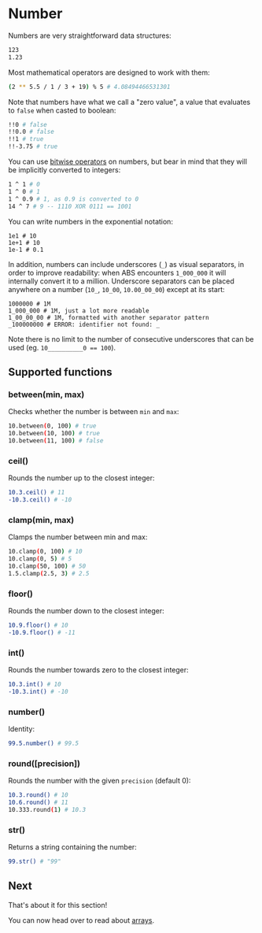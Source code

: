 # Number

Numbers are very straightforward data structures:

``` bash
123
1.23
```

Most mathematical operators are designed to work
with them:

``` bash
(2 ** 5.5 / 1 / 3 + 19) % 5 # 4.08494466531301
```

Note that numbers have what we call a "zero value",
a value that evaluates to `false` when casted to boolean:

``` bash
!!0 # false
!!0.0 # false
!!1 # true
!!-3.75 # true
```

You can use [bitwise operators](/syntax/operators) on numbers, but bear in
mind that they will be implicitly converted to integers:

``` bash
1 ^ 1 # 0
1 ^ 0 # 1
1 ^ 0.9 # 1, as 0.9 is converted to 0
14 ^ 7 # 9 -- 1110 XOR 0111 == 1001
```

You can write numbers in the exponential notation:

```
1e1 # 10
1e+1 # 10
1e-1 # 0.1
```

In addition, numbers can include underscores (`_`) as visual
separators, in order to improve readability: when
ABS encounters `1_000_000` it will internally convert it
to a million. Underscore separators can be placed anywhere
on a number (`10_`, `10_00`, `10.00_00_00`) except at its start:

```
1000000 # 1M
1_000_000 # 1M, just a lot more readable
1_00_00_00 # 1M, formatted with another separator pattern
_100000000 # ERROR: identifier not found: _
```

Note there is no limit to the number of consecutive
underscores that can be used (eg. `10__________0 == 100`).

## Supported functions

### between(min, max)

Checks whether the number is between `min` and `max`:

``` bash
10.between(0, 100) # true
10.between(10, 100) # true
10.between(11, 100) # false
```

### ceil()

Rounds the number up to the closest integer:

``` bash
10.3.ceil() # 11
-10.3.ceil() # -10
```

### clamp(min, max)

Clamps the number between min and max:

``` bash
10.clamp(0, 100) # 10
10.clamp(0, 5) # 5
10.clamp(50, 100) # 50
1.5.clamp(2.5, 3) # 2.5
```

### floor()

Rounds the number down to the closest integer:

``` bash
10.9.floor() # 10
-10.9.floor() # -11
```

### int()

Rounds the number towards zero to the closest integer:

``` bash
10.3.int() # 10
-10.3.int() # -10
```

### number()

Identity:

``` bash
99.5.number() # 99.5
```

### round([precision])

Rounds the number with the given `precision` (default 0):

``` bash
10.3.round() # 10
10.6.round() # 11
10.333.round(1) # 10.3
```

### str()

Returns a string containing the number:

``` bash
99.str() # "99"
```

## Next

That's about it for this section!

You can now head over to read about [arrays](/types/array).
